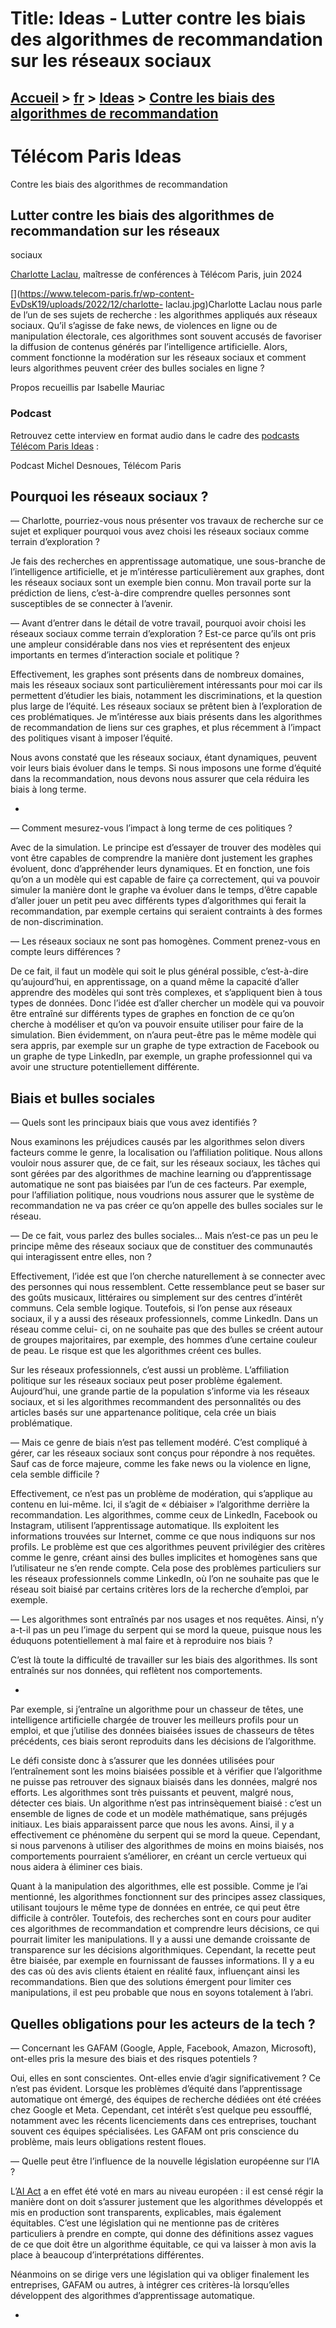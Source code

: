 # Title: Ideas - Lutter contre les biais des algorithmes de recommandation sur les réseaux sociaux

## [Accueil](https://www.telecom-paris.fr "https://www.telecom-paris.fr") > [fr](https://www.telecom-paris.fr/fr "fr") > [Ideas](https://www.telecom-paris.fr/fr/ideas "Ideas") > [Contre les biais des algorithmes de recommandation](https://www.telecom-paris.fr/fr/ideas/contre-biais-algorithmes-recommandation)

[](https://www.telecom-paris.fr/fr/accueil)

# Télécom Paris Ideas  
Contre les biais des algorithmes de recommandation

## Lutter contre les biais des algorithmes de recommandation sur les réseaux
sociaux  

[Charlotte Laclau](https://laclauc.github.io/), maîtresse de conférences à
Télécom Paris, juin 2024

[](https://www.telecom-paris.fr/wp-content-EvDsK19/uploads/2022/12/charlotte-
laclau.jpg)Charlotte Laclau nous parle de l’un de ses sujets de recherche :
les algorithmes appliqués aux réseaux sociaux. Qu’il s’agisse de fake news, de
violences en ligne ou de manipulation électorale, ces algorithmes sont souvent
accusés de favoriser la diffusion de contenus générés par l’intelligence
artificielle. Alors, comment fonctionne la modération sur les réseaux sociaux
et comment leurs algorithmes peuvent créer des bulles sociales en ligne ?

Propos recueillis par Isabelle Mauriac

### Podcast

Retrouvez cette interview en format audio dans le cadre des [podcasts Télécom
Paris Ideas](https://podcast.ausha.co/telecom-paris-ideas) :

Podcast Michel Desnoues, Télécom Paris

## Pourquoi les réseaux sociaux ?

— Charlotte, pourriez-vous nous présenter vos travaux de recherche sur ce
sujet et expliquer pourquoi vous avez choisi les réseaux sociaux comme terrain
d’exploration ?

Je fais des recherches en apprentissage automatique, une sous-branche de
l’intelligence artificielle, et je m’intéresse particulièrement aux graphes,
dont les réseaux sociaux sont un exemple bien connu. Mon travail porte sur la
prédiction de liens, c’est-à-dire comprendre quelles personnes sont
susceptibles de se connecter à l’avenir.

— Avant d’entrer dans le détail de votre travail, pourquoi avoir choisi les
réseaux sociaux comme terrain d’exploration ? Est-ce parce qu’ils ont pris une
ampleur considérable dans nos vies et représentent des enjeux importants en
termes d’interaction sociale et politique ?

Effectivement, les graphes sont présents dans de nombreux domaines, mais les
réseaux sociaux sont particulièrement intéressants pour moi car ils permettent
d’étudier les biais, notamment les discriminations, et la question plus large
de l’équité. Les réseaux sociaux se prêtent bien à l’exploration de ces
problématiques. Je m’intéresse aux biais présents dans les algorithmes de
recommandation de liens sur ces graphes, et plus récemment à l’impact des
politiques visant à imposer l’équité.

Nous avons constaté que les réseaux sociaux, étant dynamiques, peuvent voir
leurs biais évoluer dans le temps. Si nous imposons une forme d’équité dans la
recommandation, nous devons nous assurer que cela réduira les biais à long
terme.

  * 

— Comment mesurez-vous l’impact à long terme de ces politiques ?

Avec de la simulation. Le principe est d’essayer de trouver des modèles qui
vont être capables de comprendre la manière dont justement les graphes
évoluent, donc d’appréhender leurs dynamiques. Et en fonction, une fois qu’on
a un modèle qui est capable de faire ça correctement, qui va pouvoir simuler
la manière dont le graphe va évoluer dans le temps, d’être capable d’aller
jouer un petit peu avec différents types d’algorithmes qui ferait la
recommandation, par exemple certains qui seraient contraints à des formes de
non-discrimination.

— Les réseaux sociaux ne sont pas homogènes. Comment prenez-vous en compte
leurs différences ?

De ce fait, il faut un modèle qui soit le plus général possible, c’est-à-dire
qu’aujourd’hui, en apprentissage, on a quand même la capacité d’aller
apprendre des modèles qui sont très complexes, et s’appliquent bien à tous
types de données. Donc l’idée est d’aller chercher un modèle qui va pouvoir
être entraîné sur différents types de graphes en fonction de ce qu’on cherche
à modéliser et qu’on va pouvoir ensuite utiliser pour faire de la simulation.
Bien évidemment, on n’aura peut-être pas le même modèle qui sera appris, par
exemple sur un graphe de type extraction de Facebook ou un graphe de type
LinkedIn, par exemple, un graphe professionnel qui va avoir une structure
potentiellement différente.

## Biais et bulles sociales

— Quels sont les principaux biais que vous avez identifiés ?

Nous examinons les préjudices causés par les algorithmes selon divers facteurs
comme le genre, la localisation ou l’affiliation politique. Nous allons
vouloir nous assurer que, de ce fait, sur les réseaux sociaux, les tâches qui
sont gérées par des algorithmes de machine learning ou d’apprentissage
automatique ne sont pas biaisées par l’un de ces facteurs. Par exemple, pour
l’affiliation politique, nous voudrions nous assurer que le système de
recommandation ne va pas créer ce qu’on appelle des bulles sociales sur le
réseau.

— De ce fait, vous parlez des bulles sociales… Mais n’est-ce pas un peu le
principe même des réseaux sociaux que de constituer des communautés qui
interagissent entre elles, non ?

Effectivement, l’idée est que l’on cherche naturellement à se connecter avec
des personnes qui nous ressemblent. Cette ressemblance peut se baser sur des
goûts musicaux, littéraires ou simplement sur des centres d’intérêt communs.
Cela semble logique. Toutefois, si l’on pense aux réseaux sociaux, il y a
aussi des réseaux professionnels, comme LinkedIn. Dans un réseau comme celui-
ci, on ne souhaite pas que des bulles se créent autour de groupes
majoritaires, par exemple, des hommes d’une certaine couleur de peau. Le
risque est que les algorithmes créent ces bulles.

Sur les réseaux professionnels, c’est aussi un problème. L’affiliation
politique sur les réseaux sociaux peut poser problème également. Aujourd’hui,
une grande partie de la population s’informe via les réseaux sociaux, et si
les algorithmes recommandent des personnalités ou des articles basés sur une
appartenance politique, cela crée un biais problématique.

— Mais ce genre de biais n’est pas tellement modéré. C’est compliqué à gérer,
car les réseaux sociaux sont conçus pour répondre à nos requêtes. Sauf cas de
force majeure, comme les fake news ou la violence en ligne, cela semble
difficile ?

Effectivement, ce n’est pas un problème de modération, qui s’applique au
contenu en lui-même. Ici, il s’agit de « débiaiser » l’algorithme derrière la
recommandation. Les algorithmes, comme ceux de LinkedIn, Facebook ou
Instagram, utilisent l’apprentissage automatique. Ils exploitent les
informations trouvées sur Internet, comme ce que nous indiquons sur nos
profils. Le problème est que ces algorithmes peuvent privilégier des critères
comme le genre, créant ainsi des bulles implicites et homogènes sans que
l’utilisateur ne s’en rende compte. Cela pose des problèmes particuliers sur
les réseaux professionnels comme LinkedIn, où l’on ne souhaite pas que le
réseau soit biaisé par certains critères lors de la recherche d’emploi, par
exemple.

— Les algorithmes sont entraînés par nos usages et nos requêtes. Ainsi, n’y
a-t-il pas un peu l’image du serpent qui se mord la queue, puisque nous les
éduquons potentiellement à mal faire et à reproduire nos biais ?

C’est là toute la difficulté de travailler sur les biais des algorithmes. Ils
sont entraînés sur nos données, qui reflètent nos comportements.

  * 

Par exemple, si j’entraîne un algorithme pour un chasseur de têtes, une
intelligence artificielle chargée de trouver les meilleurs profils pour un
emploi, et que j’utilise des données biaisées issues de chasseurs de têtes
précédents, ces biais seront reproduits dans les décisions de l’algorithme.

Le défi consiste donc à s’assurer que les données utilisées pour
l’entraînement sont les moins biaisées possible et à vérifier que l’algorithme
ne puisse pas retrouver des signaux biaisés dans les données, malgré nos
efforts. Les algorithmes sont très puissants et peuvent, malgré nous, détecter
ces biais. Un algorithme n’est pas intrinsèquement biaisé : c’est un ensemble
de lignes de code et un modèle mathématique, sans préjugés initiaux. Les biais
apparaissent parce que nous les avons. Ainsi, il y a effectivement ce
phénomène du serpent qui se mord la queue. Cependant, si nous parvenons à
utiliser des algorithmes de moins en moins biaisés, nos comportements
pourraient s’améliorer, en créant un cercle vertueux qui nous aidera à
éliminer ces biais.

Quant à la manipulation des algorithmes, elle est possible. Comme je l’ai
mentionné, les algorithmes fonctionnent sur des principes assez classiques,
utilisant toujours le même type de données en entrée, ce qui peut être
difficile à contrôler. Toutefois, des recherches sont en cours pour auditer
ces algorithmes de recommandation et comprendre leurs décisions, ce qui
pourrait limiter les manipulations. Il y a aussi une demande croissante de
transparence sur les décisions algorithmiques. Cependant, la recette peut être
biaisée, par exemple en fournissant de fausses informations. Il y a eu des cas
où des avis clients étaient en réalité faux, influençant ainsi les
recommandations. Bien que des solutions émergent pour limiter ces
manipulations, il est peu probable que nous en soyons totalement à l’abri.

## Quelles obligations pour les acteurs de la tech ?

— Concernant les GAFAM (Google, Apple, Facebook, Amazon, Microsoft), ont-elles
pris la mesure des biais et des risques potentiels ?

Oui, elles en sont conscientes. Ont-elles envie d’agir significativement ? Ce
n’est pas évident. Lorsque les problèmes d’équité dans l’apprentissage
automatique ont émergé, des équipes de recherche dédiées ont été créées chez
Google et Meta. Cependant, cet intérêt s’est quelque peu essoufflé, notamment
avec les récents licenciements dans ces entreprises, touchant souvent ces
équipes spécialisées. Les GAFAM ont pris conscience du problème, mais leurs
obligations restent floues.

— Quelle peut être l’influence de la nouvelle législation européenne sur l’IA
?

L’[AI Act](https://www.telecom-paris.fr/fr/ideas/ai-act-game) a en effet été
voté en mars au niveau européen : il est censé régir la manière dont on doit
s’assurer justement que les algorithmes développés et mis en production sont
transparents, explicables, mais également équitables. C’est une législation
qui ne mentionne pas de critères particuliers à prendre en compte, qui donne
des définitions assez vagues de ce que doit être un algorithme équitable, ce
qui va laisser à mon avis la place à beaucoup d’interprétations différentes.

Néanmoins on se dirige vers une législation qui va obliger finalement les
entreprises, GAFAM ou autres, à intégrer ces critères-là lorsqu’elles
développent des algorithmes d’apprentissage automatique.

  * 

[](https://www.telecom-paris.fr/fr/ideas/sommaire)

